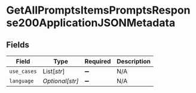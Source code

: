# GetAllPromptsItemsPromptsResponse200ApplicationJSONMetadata


## Fields

| Field              | Type               | Required           | Description        |
| ------------------ | ------------------ | ------------------ | ------------------ |
| `use_cases`        | List[*str*]        | :heavy_minus_sign: | N/A                |
| `language`         | *Optional[str]*    | :heavy_minus_sign: | N/A                |